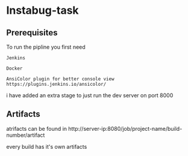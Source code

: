 # Instabug-task

## Prerequisites 
To run the pipline you first need

```
Jenkins
```
```
Docker
```
```
AnsiColor plugin for better console view
https://plugins.jenkins.io/ansicolor/
```


i have added an extra stage to just run the dev server on port 8000

## Artifacts
atrifacts can be found in
http://server-ip:8080/job/project-name/build-number/artifact

every build has it's own artifacts
